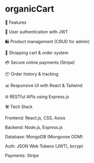 # organicCart

🚀 Features

🔑 User authentication with JWT

🛍️ Product management (CRUD for admin)

🛒 Shopping cart & order system

💳 Secure online payments (Stripe)

📦 Order history & tracking

📊 Responsive UI with React & Tailwind

🌐 RESTful APIs using Express.js

🛠️ Tech Stack

Frontend: React.js,  CSS, Axios

Backend: Node.js, Express.js

Database: MongoDB (Mongoose ODM)

Auth: JSON Web Tokens (JWT), bcrypt

Payments: Stripe 
